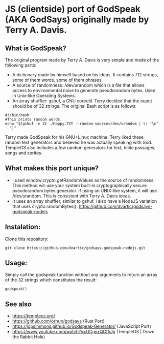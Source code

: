 # JS (clientside) port of GodSpeak (AKA GodSays) originally made by Terry A. Davis.
## What is GodSpeak?
The original program made by Terry A. Davis is very simple and made of the following parts:
* A dictionary made by himself based on his ideas. It contains 712 strings, some of them words, some of them phrases.
* A source of randomness: /dev/urandom which is a file that allows access to environmental noise to generate pseudorandom bytes. Used in Unix-like Operating Systems.
* An array shuffler: gshuf, a GNU coreutil. Terry decided that the ouput should be of 32 strings.
The original Bash script is as follows:
```
#!/bin/bash
#This prints random words.
echo "$(gshuf -n 32 ./Happy.TXT --random-source=/dev/urandom | tr '\n' ' ')"
```
Terry made GodSpeak for his GNU+Linux machine. Terry liked these random text generators and believed he was actually speaking with God. TempleOS also includes a few random generators for text, bible passages, songs and sprites.
## What makes this port unique?
* I used window.crypto.getRandomValues as the source of randomness. This method will use your system built-in cryptographically secure pseudorandom bytes generator. If using an UNIX-like system, it will use /dev/urandom. This is consistent with Terry A. Davis ideas.
* It uses an array shuffler, similar to gshuf.
I also have a NodeJS variation that uses crypto.randomBytes(): https://github.com/dvartic/godsays-godspeak-nodejs
## Instalation:
Clone this repository:
```
git clone https://github.com/dvartic/godsays-godspeak-nodejs.git
```
## Usage:
Simply call the godspeak function without any arguments to return an array of the 32 strings which constitutes the result:
```
godspeak()
```
## See also
* https://templeos.org/
* https://github.com/orhun/godsays (Rust Port)
* https://jcpsimmons.github.io/Godspeak-Generator/ (JavaScript Port)
* https://www.youtube.com/watch?v=UCgoxQCf5Jg (TempleOS | Down the Rabbit Hole)